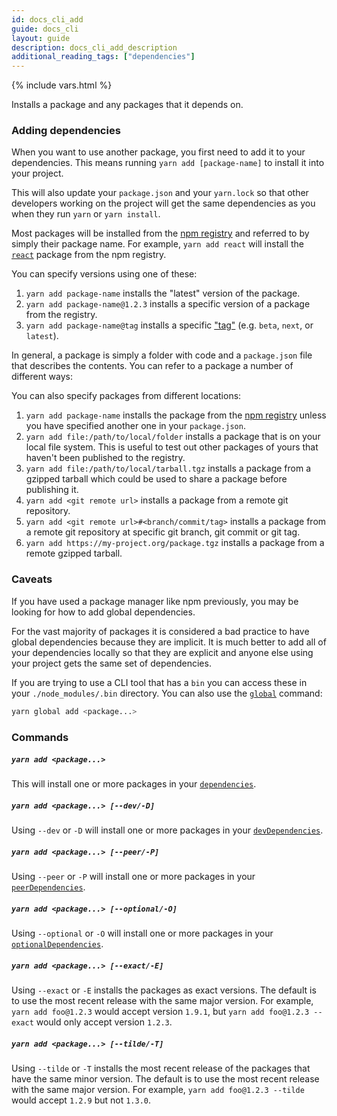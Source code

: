 ```yaml
---
id: docs_cli_add
guide: docs_cli
layout: guide
description: docs_cli_add_description
additional_reading_tags: ["dependencies"]
---
```


{% include vars.html %}

<p class="lead">Installs a package and any packages that it depends on.</p>

### Adding dependencies <a class="toc" id="toc-adding-dependencies" href="#toc-adding-dependencies"></a>

When you want to use another package, you first need to add it to your
dependencies. This means running `yarn add [package-name]` to install it into
your project.

This will also update your `package.json` and your `yarn.lock` so that other
developers working on the project will get the same dependencies as you when
they run `yarn` or `yarn install`.

Most packages will be installed from the [npm registry](https://www.npmjs.com/)
and referred to by simply their package name. For example, `yarn add react`
will install the [`react`](https://www.npmjs.com/package/react) package from
the npm registry.

You can specify versions using one of these:

1. `yarn add package-name` installs the "latest" version of the package.
2. `yarn add package-name@1.2.3` installs a specific version of a package from
  the registry.
3. `yarn add package-name@tag` installs a specific
  ["tag"]({{url_base}}/docs/cli/tag) (e.g. `beta`, `next`, or `latest`).

In general, a package is simply a folder with code and a `package.json` file
that describes the contents. You can refer to a package a number of different
ways:

You can also specify packages from different locations:

1. `yarn add package-name` installs the package from the
  [npm registry](https://www.npmjs.com/) unless you have specified another one
  in your `package.json`.
2. `yarn add file:/path/to/local/folder` installs a package that is on your
  local file system. This is useful to test out other packages of yours that
  haven't been published to the registry.
3. `yarn add file:/path/to/local/tarball.tgz` installs a package from a gzipped
  tarball which could be used to share a package before publishing it.
4. `yarn add <git remote url>` installs a package from a remote git repository.
5. `yarn add <git remote url>#<branch/commit/tag>` installs a package from a remote
  git repository at specific git branch, git commit or git tag.
6. `yarn add https://my-project.org/package.tgz` installs a package from a
  remote gzipped tarball.

### Caveats <a class="toc" id="toc-caveats" href="#toc-caveats"></a>

If you have used a package manager like npm previously, you may be looking for
how to add global dependencies.

For the vast majority of packages it is considered a bad practice to have
global dependencies because they are implicit. It is much better to add
all of your dependencies locally so that they are explicit and anyone else
using your project gets the same set of dependencies.

If you are trying to use a CLI tool that has a `bin` you can access these in
your `./node_modules/.bin` directory. You can also use the
[`global`]({{url_base}}/docs/cli/global) command:

```sh
yarn global add <package...>
```

### Commands <a class="toc" id="toc-commands" href="#toc-commands"></a>

##### `yarn add <package...>` <a class="toc" id="toc-yarn-add" href="#toc-yarn-add"></a>

This will install one or more packages in your
[`dependencies`]({{url_base}}/docs/dependency-types#toc-dependencies).

##### `yarn add <package...> [--dev/-D]` <a class="toc" id="toc-yarn-add-dev-d" href="#toc-yarn-add-dev-d"></a>

Using `--dev` or `-D` will install one or more packages in your
[`devDependencies`]({{url_base}}/docs/dependency-types#toc-dev-dependencies).

##### `yarn add <package...> [--peer/-P]` <a class="toc" id="toc-yarn-add-peer-p" href="#toc-yarn-add-peer-p"></a>

Using `--peer` or `-P` will install one or more packages in your
[`peerDependencies`]({{url_base}}/docs/dependency-types#toc-peer-dependencies).

##### `yarn add <package...> [--optional/-O]` <a class="toc" id="toc-yarn-add-optional-o" href="#toc-yarn-add-optional-o"></a>

Using `--optional` or `-O` will install one or more packages in your
[`optionalDependencies`]({{url_base}}/docs/dependency-types#toc-optional-dependencies).

##### `yarn add <package...> [--exact/-E]` <a class="toc" id="toc-yarn-add-exact-e" href="#toc-yarn-add-exact-e"></a>

Using `--exact` or `-E` installs the packages as exact versions. The default is
to use the most recent release with the same major version. For example,
`yarn add foo@1.2.3` would accept version `1.9.1`, but
`yarn add foo@1.2.3 --exact` would only accept version `1.2.3`.

##### `yarn add <package...> [--tilde/-T]` <a class="toc" id="toc-yarn-add-tilde-t" href="#toc-yarn-add-tilde-t"></a>

Using `--tilde` or `-T` installs the most recent release of the packages that
have the same minor version. The default is to use the most recent release with
the same major version. For example, `yarn add foo@1.2.3 --tilde` would accept
`1.2.9` but not `1.3.0`.
